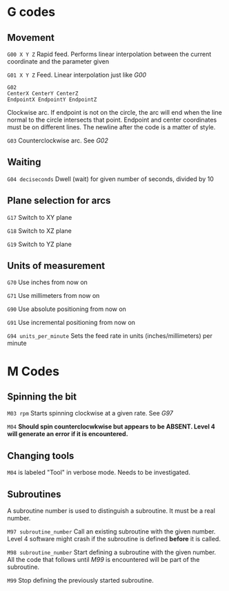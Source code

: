 # G codes
## Movement
`G00 X Y Z` Rapid feed. Performs linear interpolation between the current coordinate and the parameter given

`G01 X Y Z` Feed. Linear interpolation just like *G00*

```
G02
CenterX CenterY CenterZ
EndpointX EndpointY EndpointZ
``` 
Clockwise arc.
If endpoint is not on the circle, the arc will end when the line normal to the circle intersects that point. Endpoint and center coordinates must be on different lines. The newline after the code is a matter of style.

`G03` Counterclockwise arc. See *G02*

## Waiting

`G04 deciseconds` Dwell (wait) for given number of seconds, divided by 10

## Plane selection for arcs

`G17` Switch to XY plane

`G18` Switch to XZ plane

`G19` Switch to YZ plane

## Units of measurement

`G70` Use inches from now on

`G71` Use millimeters from now on

`G90` Use absolute positioning from now on

`G91` Use incremental positioning from now on

`G94 units_per_minute` Sets the feed rate in units (inches/millimeters) per minute 

# M Codes
## Spinning the bit
`M03 rpm` Starts spinning clockwise at a given rate. See *G97*

`M04` **Should spin counterclocwkwise but appears to be ABSENT. Level 4 will generate an error if it is encountered.**

## Changing tools
`M04` is labeled "Tool" in verbose mode. Needs to be investigated.

## Subroutines 
A subroutine number is used to distinguish a subroutine. It must be a real number.

`M97 subroutine_number` Call an existing subroutine with the given number. Level 4 software might crash if the subroutine is defined **before** it is called. 

`M98 subroutine_number` Start defining a subroutine with the given number. All the code that follows until *M99* is encountered will be part of the subroutine.

`M99` Stop defining the previously started subroutine.
